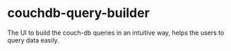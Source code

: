 # couchdb-query-builder
The UI to build the couch-db queries in an intuitive way, helps the users to query data easily.
